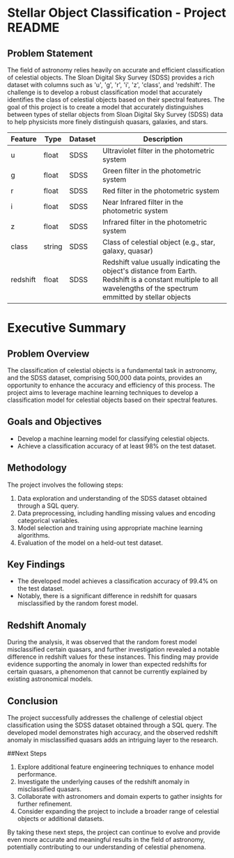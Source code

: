 # Stellar Object Classification - Project README 
## Problem Statement
The field of astronomy relies heavily on accurate and efficient classification of celestial objects. The Sloan Digital Sky Survey (SDSS) provides a rich dataset with columns such as 'u', 'g', 'r', 'i', 'z', 'class', and 'redshift'. The challenge is to develop a robust classification model that accurately identifies the class of celestial objects based on their spectral features. The goal of this project is to create a model that accurately distinguishes between types of stellar objects from Sloan Digital Sky Survey (SDSS) data to help physicists more finely distinguish quasars, galaxies, and stars.



| Feature    | Type    | Dataset | Description                                        |
|------------|---------|---------|----------------------------------------------------|
| u          | float   | SDSS    | Ultraviolet filter in the photometric system              |
| g          | float   | SDSS    |  Green filter in the photometric system              |
| r          | float   | SDSS    | Red filter in the photometric system              |
| i          | float   | SDSS    | Near Infrared filter in the photometric system        |
| z          | float   | SDSS    | Infrared filter in the photometric system        |
| class      | string  | SDSS    | Class of celestial object (e.g., star, galaxy, quasar) |
| redshift   | float   | SDSS    | Redshift value usually indicating the object's distance from Earth.  Redshift is a constant multiple to all wavelengths of the spectrum emmitted by stellar objects|

# Executive Summary
## Problem Overview
The classification of celestial objects is a fundamental task in astronomy, and the SDSS dataset, comprising 500,000 data points, provides an opportunity to enhance the accuracy and efficiency of this process. The project aims to leverage machine learning techniques to develop a classification model for celestial objects based on their spectral features.

## Goals and Objectives
* Develop a machine learning model for classifying celestial objects.
* Achieve a classification accuracy of at least 98% on the test dataset.
## Methodology
The project involves the following steps:

1. Data exploration and understanding of the SDSS dataset obtained through a SQL query.
2. Data preprocessing, including handling missing values and encoding categorical variables.
3. Model selection and training using appropriate machine learning algorithms.
4. Evaluation of the model on a held-out test dataset.
## Key Findings
* The developed model achieves a classification accuracy of 99.4% on the test dataset.
* Notably, there is a significant difference in redshift for quasars misclassified by the random forest model.
## Redshift Anomaly
During the analysis, it was observed that the random forest model misclassified certain quasars, and further investigation revealed a notable difference in redshift values for these instances. This finding may provide evidence supporting the anomaly in lower than expected redshifts for certain quasars, a phenomenon that cannot be currently explained by existing astronomical models.

## Conclusion
The project successfully addresses the challenge of celestial object classification using the SDSS dataset obtained through a SQL query. The developed model demonstrates high accuracy, and the observed redshift anomaly in misclassified quasars adds an intriguing layer to the research.

##Next Steps
1. Explore additional feature engineering techniques to enhance model performance.
2. Investigate the underlying causes of the redshift anomaly in misclassified quasars.
3. Collaborate with astronomers and domain experts to gather insights for further refinement.
4. Consider expanding the project to include a broader range of celestial objects or additional datasets.

By taking these next steps, the project can continue to evolve and provide even more accurate and meaningful results in the field of astronomy, potentially contributing to our understanding of celestial phenomena.
